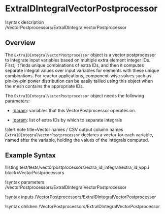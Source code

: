 # ExtraIDIntegralVectorPostprocessor

!syntax description /VectorPostprocessors/ExtraIDIntegralVectorPostprocessor


## Overview

The `ExtraIDIntegralVectorPostprocessor` object is a vector postprocessor to integrate input variables based on multiple extra element integer IDs.
First, it finds unique combinations of extra IDs, and then it computes separate integral values over input variables for elements with these unique combinations.
For reactor applications, component-wise values such as pin-by-pin power distribution can be easily tallied using this object when the mesh contains the appropriate IDs.

The `ExtraIDIntegralVectorPostprocessor` object needs the following parameters:

- [!param](/VectorPostprocessors/ExtraIDIntegralVectorPostprocessor/variable): variables that this VectorPostprocessor operates on.

- [!param](/VectorPostprocessors/ExtraIDIntegralVectorPostprocessor/id_name): list of extra IDs by which to separate integrals

!alert note title=Vector names / CSV output column names
`ExtraIDIntegralVectorPostprocessor` declares a vector for each variable, named after the variable,
holding the values of the integrals computed.

## Example Syntax

!listing test/tests/vectorpostprocessors/extra_id_integral/extra_id_vpp.i block=VectorPostprocessors

!syntax parameters /VectorPostprocessors/ExtraIDIntegralVectorPostprocessor

!syntax inputs /VectorPostprocessors/ExtraIDIntegralVectorPostprocessor

!syntax children /VectorPostprocessors/ExtraIDIntegralVectorPostprocessor
